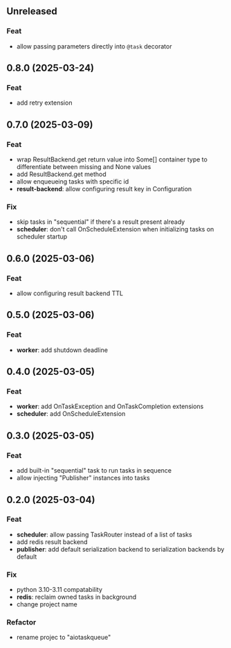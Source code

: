 ## Unreleased

### Feat

- allow passing parameters directly into `@task` decorator

## 0.8.0 (2025-03-24)

### Feat

- add retry extension

## 0.7.0 (2025-03-09)

### Feat

- wrap ResultBackend.get return value into Some[] container type to differentiate between missing and None values
- add ResultBackend.get method
- allow enqueueing tasks with specific id
- **result-backend**: allow configuring result key in Configuration

### Fix

- skip tasks in "sequential" if there's a result present already
- **scheduler**: don't call OnScheduleExtension when initializing tasks on scheduler startup

## 0.6.0 (2025-03-06)

### Feat

- allow configuring result backend TTL

## 0.5.0 (2025-03-06)

### Feat

- **worker**: add shutdown deadline

## 0.4.0 (2025-03-05)

### Feat

- **worker**: add OnTaskException and OnTaskCompletion extensions
- **scheduler**: add OnScheduleExtension

## 0.3.0 (2025-03-05)

### Feat

- add built-in "sequential" task to run tasks in sequence
- allow injecting "Publisher" instances into tasks

## 0.2.0 (2025-03-04)

### Feat

- **scheduler**: allow passing TaskRouter instead of a list of tasks
- add redis result backend
- **publisher**: add default serialization backend to serialization backends by default

### Fix

- python 3.10-3.11 compatability
- **redis**: reclaim owned tasks in background
- change project name

### Refactor

- rename projec to "aiotaskqueue"
